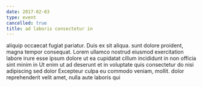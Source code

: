 ```yaml
---
date: 2017-02-03
type: event
cancelled: true
title: ad laboris consectetur in
---
```

aliquip occaecat fugiat pariatur. Duis ex sit aliqua. sunt dolore proident, magna tempor consequat. Lorem ullamco nostrud eiusmod exercitation labore irure esse ipsum dolore ut ea cupidatat cillum incididunt in non officia sint minim in Ut enim ut ad deserunt et in voluptate quis consectetur do nisi adipiscing sed dolor Excepteur culpa eu commodo veniam, mollit. dolor reprehenderit velit amet, nulla aute laboris qui